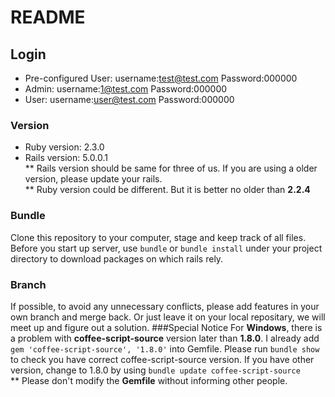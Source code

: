 # README
## Login
* Pre-configured User: username:test@test.com Password:000000
* Admin: username:1@test.com Password:000000
* User: username:user@test.com Password:000000

### Version
* Ruby version: 2.3.0
* Rails version: 5.0.0.1
<br>** Rails version should be same for three of us. If you are using a older version, please update your rails.
<br>** Ruby version could be different. But it is better no older than **2.2.4** 

### Bundle
Clone this repository to your computer, stage and keep track of all files.<br>
Before you start up server, use `bundle` or `bundle install` under your project directory to download packages on which rails rely.<br>
### Branch
If possible, to avoid any unnecessary conflicts, please add features in your own branch and merge back. Or just leave it on your local repositary, we will meet up and figure out a solution.
###Special Notice
For **Windows**, there is a problem with **coffee-script-source** version later than **1.8.0**. I already add `gem 'coffee-script-source', '1.8.0'` into Gemfile. Please run `bundle show` to check you have correct coffee-script-source version. If you have other version, change to 1.8.0 by using `bundle update coffee-script-source`<br>
** Please don't modify the **Gemfile** without informing other people.
